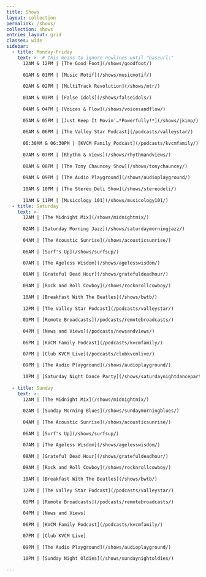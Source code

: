 ```yaml
---
title: Shows
layout: collection
permalink: /shows/
collection: shows
entries_layout: grid
classes: wide
sidebar: 
  - title: Monday-Friday
    text: >- # this means to ignore newlines until "baseurl:"  
      12AM & 12PM | [The Good Foot](/shows/goodfoot/)
      
      01AM & 01PM | [Music Motif](/shows/musicmotif/)
      
      02AM & 02PM | [MultiTrack Revolution](/shows/mtr/)
      
      03AM & 03PM | [False Idols](/shows/falseidols/)
      
      04AM & 04PM | [Voices & Flow](/shows/voicesandflow/)
      
      05AM & 05PM | [Just Keep It Movin’…*Powerfully!*](/shows/jkimp/)
      
      06AM & 06PM | [The Valley Star Podcast](/podcasts/valleystar/)
      
      06:30AM & 06:30PM | [KVCM Family Podcast](/podcasts/kvcmfamily/)
      
      07AM & 07PM | [Rhythm & Views](/shows/rhythmandviews/)
      
      08AM & 08PM | [The Tony Chauncey Show](/shows/tonychauncey/)
      
      09AM & 09PM | [The Audio Playground](/shows/audioplayground/)
      
      10AM & 10PM | [The Stereo Deli Show](/shows/stereodeli/)
      
      11AM & 11PM | [Musicology 101](/shows/musicology101/)
  - title: Saturday
    text: >-
      12AM | [The Midnight Mix](/shows/midnightmix/)
      
      02AM | [Saturday Morning Jazz](/shows/saturdaymorningjazz/)
      
      04AM | [The Acoustic Sunrise](/shows/acousticsunrise/)
      
      06AM | [Surf's Up](/shows/surfsup/)

      07AM | [The Ageless Wisdom](/shows/agelesswisdom/)
      
      08AM | [Grateful Dead Hour](/shows/gratefuldeadhour/)
      
      09AM | [Rock and Roll Cowboy](/shows/rocknrollcowboy/)
      
      10AM | [Breakfast With The Beatles](/shows/bwtb/)
      
      12PM | [The Valley Star Podcast](/podcasts/valleystar/)
      
      01PM | [Remote Broadcasts](/podcasts/remotebroadcasts/)
      
      04PM | [News and Views](/podcasts/newsandviews/)
      
      06PM | [KVCM Family Podcast](/podcasts/kvcmfamily/)

      07PM | [Club KVCM Live](/podcasts/clubkvcmlive/)
      
      09PM | [The Audio Playground](/shows/audioplayground/)
      
      10PM | [Saturday Night Dance Party](/shows/saturdaynightdanceparty/)
      
  - title: Sunday  
    text: >-
      12AM | [The Midnight Mix](/shows/midnightmix/)
      
      02AM | [Sunday Morning Blues](/shows/sundaymorningblues/)
      
      04AM | [The Acoustic Sunrise](/shows/acousticsunrise/)
      
      06AM | [Surf's Up](/shows/surfsup/)

      07AM | [The Ageless Wisdom](/shows/agelesswisdom/)
      
      08AM | [Grateful Dead Hour](/shows/gratefuldeadhour/)
      
      09AM | [Rock and Roll Cowboy](/shows/rocknrollcowboy/)
      
      10AM | [Breakfast With The Beatles](/shows/bwtb/)
      
      12PM | [The Valley Star Podcast](/podcasts/valleystar/)
      
      01PM | [Remote Broadcasts](/podcasts/remotebroadcasts/)
      
      04PM | [News and Views]
      
      06PM | [KVCM Family Podcast](/podcasts/kvcmfamily/)

      07PM | [Club KVCM Live]
      
      09PM | [The Audio Playground](/shows/audioplayground/)
      
      10PM | [Sunday Night Oldies](/shows/sundaynightoldies/)
      
---
```


